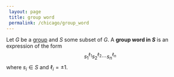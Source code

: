 ```yaml
---
 layout: page
 title: group word
 permalink: /chicago/group_word
---
```

Let $G$ be a [group](https://mathgloss.github.io/MathGloss/chicago/group) and $S$ some subset of $G$. A **group word in $S$** is an expression of the form $$s_1^{\ell_1}s_2^{\ell_2}\cdots s_n^{\ell_n}$$ where $s_i \in S$ and $\ell_i = \pm 1$. 
